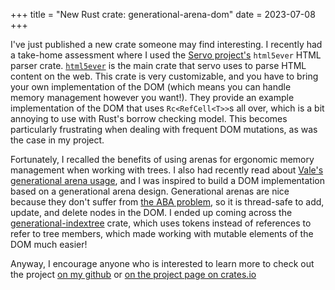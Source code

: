 +++
title = "New Rust crate: generational-arena-dom"
date = 2023-07-08
+++

I've just published a new crate someone may find interesting. I recently had a take-home assessment where I used the [Servo project's](https://servo.org/) `html5ever` HTML parser crate. [`html5ever`](https://github.com/servo/html5ever) is the main crate that servo uses to parse HTML content on the web. This crate is very customizable, and you have to bring your own implementation of the DOM (which means you can handle memory management however you want!). They provide an example implementation of the DOM that uses `Rc<RefCell<T>>`s all over, which is a bit annoying to use with Rust's borrow checking model. This becomes particularly frustrating when dealing with frequent DOM mutations, as was the case in my project.

Fortunately, I recalled the benefits of using arenas for ergonomic memory management when working with trees. I also had recently read about [Vale's generational arena usage](https://verdagon.dev/blog/hybrid-generational-memory), and I was inspired to build a DOM implementation based on a generational arena design. Generational arenas are nice because they don't suffer from [the ABA problem](https://en.wikipedia.org/wiki/ABA_problem), so it is thread-safe to add, update, and delete nodes in the DOM. I ended up coming across the [generational-indextree](https://crates.io/crates/generational-indextree) crate, which uses tokens instead of references to refer to tree members, which made working with mutable elements of the DOM much easier!

Anyway, I encourage anyone who is interested to learn more to check out the project [on my github](https://github.com/emmatyping/generational-arena-dom) or [on the project page on crates.io](https://crates.io/crates/generational-arena-dom)